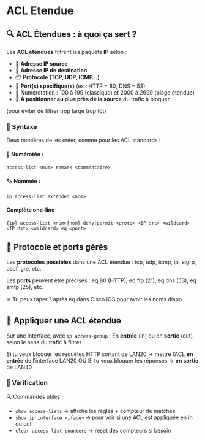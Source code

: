 # ACL Etendue



## **🔍 ACL Étendues : à quoi ça sert ?**

Les **ACL étendues** filtrent les paquets **IP** selon :

- 🧭 **Adresse IP source**
- 🎯 **Adresse IP de destination**
- 📦 **Protocole (TCP, UDP, ICMP…)**
- 🚪 **Port(s) spécifique(s)** (ex : HTTP = 80, DNS = 53)
- 📌 Numérotation : 100 à 199 (classique) et 2000 à 2699 (plage étendue)
- 📍 **À positionner au plus près de la source** du trafic à bloquer

(pour éviter de filtrer trop large trop tôt)



### **🧾 Syntaxe**

Deux manières de les créer, comme pour les ACL standards :


#### **🧱 Numérotée :**

`access-list <num> remark <commentaire>`

#### **🏷️ Nommée :** 

`ip access-list extended <nom>`

#### **Complète one-line**

`{ip} access-list <num>{nom} deny|permit <proto> <IP src> <wildcard> <IP dst> <wildcard> eq <port>`



## **🔧 Protocole et ports gérés**

Les **protocoles possibles** dans une ACL étendue : tcp, udp, icmp, ip, eigrp, ospf, gre, etc.

Les **ports** peuvent être précisés : eq 80 (HTTP), eq ftp (21), eq dns (53), eq smtp (25), etc.  

✳️ Tu peux taper ? après eq dans Cisco IOS pour avoir les noms dispo



## **🚦 Appliquer une ACL étendue**

Sur une interface, avec `ip access-group` : En **entrée** (in) ou en **sortie** (out), selon le sens du trafic à filtrer

Si tu veux bloquer les requêtes HTTP sortant de LAN20 → mettre l’ACL **en entrée** de l’interface LAN20 OU Si tu veux bloquer les réponses → **en sortie** de LAN40



### **🧪 Vérification**

🔍 Commandes utiles :

- `show access-lists` → affiche les règles + compteur de matches
- `show ip interface <iface>` → pour voir si une ACL est appliquée en in ou out
- `clear access-list counters` → reset des compteurs si besoin
